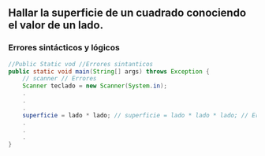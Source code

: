 ## Hallar la superficie de un cuadrado conociendo el valor de un lado.

### Errores sintácticos y lógicos

```Java
//Public Static vod //Errores sintanticos
public static void main(String[] args) throws Exception {
    // scanner // Errores
    Scanner teclado = new Scanner(System.in);
    .
    .
    .
    superficie = lado * lado; // superficie = lado * lado * lado; // Errores logicos
    .
    .
    .
}
```